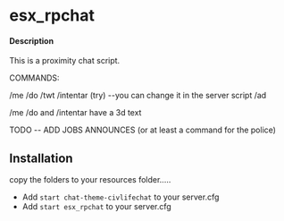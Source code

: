 # esx_rpchat

#### Description
This is a proximity chat script. 

COMMANDS:

/me
/do
/twt
/intentar (try) --you can change it in the server script
/ad

/me /do and /intentar have a 3d text

TODO -- ADD JOBS ANNOUNCES (or at least a command for the police)
## Installation

copy the folders to your resources folder.....

- Add `start chat-theme-civlifechat` to your server.cfg
- Add `start esx_rpchat` to your server.cfg
